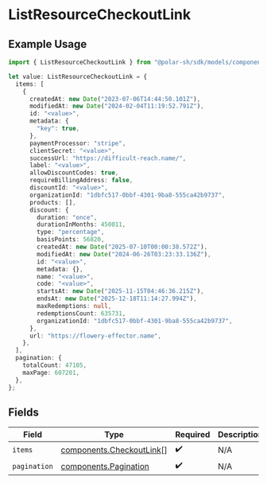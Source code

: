 # ListResourceCheckoutLink

## Example Usage

```typescript
import { ListResourceCheckoutLink } from "@polar-sh/sdk/models/components/listresourcecheckoutlink.js";

let value: ListResourceCheckoutLink = {
  items: [
    {
      createdAt: new Date("2023-07-06T14:44:50.101Z"),
      modifiedAt: new Date("2024-02-04T11:19:52.791Z"),
      id: "<value>",
      metadata: {
        "key": true,
      },
      paymentProcessor: "stripe",
      clientSecret: "<value>",
      successUrl: "https://difficult-reach.name/",
      label: "<value>",
      allowDiscountCodes: true,
      requireBillingAddress: false,
      discountId: "<value>",
      organizationId: "1dbfc517-0bbf-4301-9ba8-555ca42b9737",
      products: [],
      discount: {
        duration: "once",
        durationInMonths: 450011,
        type: "percentage",
        basisPoints: 56820,
        createdAt: new Date("2025-07-10T00:00:38.572Z"),
        modifiedAt: new Date("2024-06-26T03:23:33.136Z"),
        id: "<value>",
        metadata: {},
        name: "<value>",
        code: "<value>",
        startsAt: new Date("2025-11-15T04:46:36.215Z"),
        endsAt: new Date("2025-12-18T11:14:27.994Z"),
        maxRedemptions: null,
        redemptionsCount: 635731,
        organizationId: "1dbfc517-0bbf-4301-9ba8-555ca42b9737",
      },
      url: "https://flowery-effector.name",
    },
  ],
  pagination: {
    totalCount: 47105,
    maxPage: 607201,
  },
};
```

## Fields

| Field                                                                | Type                                                                 | Required                                                             | Description                                                          |
| -------------------------------------------------------------------- | -------------------------------------------------------------------- | -------------------------------------------------------------------- | -------------------------------------------------------------------- |
| `items`                                                              | [components.CheckoutLink](../../models/components/checkoutlink.md)[] | :heavy_check_mark:                                                   | N/A                                                                  |
| `pagination`                                                         | [components.Pagination](../../models/components/pagination.md)       | :heavy_check_mark:                                                   | N/A                                                                  |